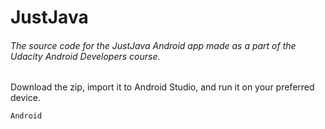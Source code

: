 # JustJava

###### The source code for the JustJava Android app made as a part of the Udacity Android Developers course.

Download the zip, import it to Android Studio, and run it on your preferred device.

` Android `